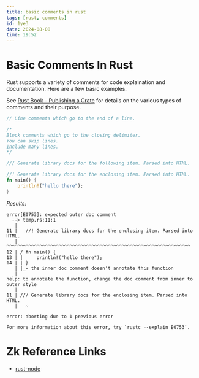 ```yaml
---
title: basic comments in rust
tags: [rust, comments] 
id: 1ye3
date: 2024-08-08
time: 19:52
---
```


# Basic Comments In Rust 

Rust supports a variety of comments for code explaination and documentation.
Here are a few basic examples.

See [Rust Book - Publishing a Crate](https://doc.rust-lang.org/book/ch14-02-publishing-to-crates-io.html) for details on the various
types of comments and their purpose. 

```rust
// Line comments which go to the end of a line.

/* 
Block comments which go to the closing delimiter. 
You can skip lines.
Include many lines.
*/

/// Generate library docs for the following item. Parsed into HTML.

//! Generate library docs for the enclosing item. Parsed into HTML.
fn main() {
    println!("hello there");
}
```

*Results:*
```
error[E0753]: expected outer doc comment
  --> temp.rs:11:1
   |
11 |   //! Generate library docs for the enclosing item. Parsed into HTML.
   |   ^^^^^^^^^^^^^^^^^^^^^^^^^^^^^^^^^^^^^^^^^^^^^^^^^^^^^^^^^^^^^^^^^^^
12 | / fn main() {
13 | |     println!("hello there");
14 | | }
   | |_- the inner doc comment doesn't annotate this function
   |
help: to annotate the function, change the doc comment from inner to outer style
   |
11 | /// Generate library docs for the enclosing item. Parsed into HTML.
   |   ~

error: aborting due to 1 previous error

For more information about this error, try `rustc --explain E0753`.
```
# Zk Reference Links 

- [rust-node](l7rn-rust-node.md)

